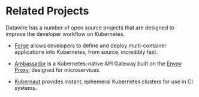 # Related Projects

Datawire has a number of open source projects that are designed to improve the developer workflow on Kubernetes.

* [Forge](https://forge.sh) allows developers to define and deploy multi-container applications into Kubernetes, from source, incredibly fast.

* [Ambassador](https://www.getambassador.io) is a Kubernetes-native API Gateway built on the [Envoy Proxy](https://envoyproxy.github.io), designed for microservices.

* [Kubernaut](https://kubernaut.io) provides instant, ephemeral Kubernetes clusters for use in CI systems.
